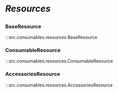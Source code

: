 # ***Resources***

##

### BaseResource
:::src.consumables.resources.BaseResource

### ConsumableResource
:::src.consumables.resources.ConsumableResource

### AccessoriesResource
:::src.consumables.resources.AccessoriesResource
